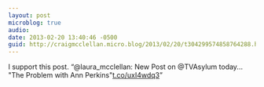 ```yaml
---
layout: post
microblog: true
audio: 
date: 2013-02-20 13:40:46 -0500
guid: http://craigmcclellan.micro.blog/2013/02/20/t304299574858764288.html
---
```

I support this post. “@laura_mcclellan: New Post on @TVAsylum today... "The Problem with Ann Perkins"[t.co/uxI4wdq3](http://t.co/uxI4wdq3)”
